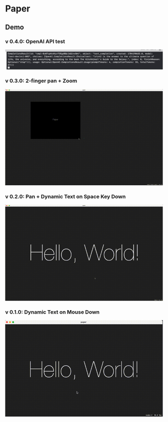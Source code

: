 #  Paper

## Demo

### v 0.4.0: OpenAI API test

![openai-completion-test](./documentation/images/openai-completion-test.png)

### v 0.3.0: 2-finger pan + Zoom

![pan-and-zoom](./documentation/images/pan-and-zoom.gif)

### v 0.2.0: Pan + Dynamic Text on Space Key Down

![pan-and-text-on-spacebar](./documentation/images/pan-and-text-on-spacebar.gif)

### v 0.1.0: Dynamic Text on Mouse Down

![dynamic-text-on-mouse-down](./documentation/images/dynamic-text-on-mouse-down.gif)
